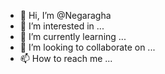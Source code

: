 - 👋 Hi, I’m @Negaragha
- 👀 I’m interested in ...
- 🌱 I’m currently learning ...
- 💞️ I’m looking to collaborate on ...
- 📫 How to reach me ...

<!---
Negaragha/Negaragha is a ✨ special ✨ repository because its `README.md` (this file) appears on your GitHub profile.
You can click the Preview link to take a look at your changes.
--->
